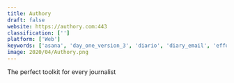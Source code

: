 ```yaml
---
title: Authory
draft: false 
website: https://authory.com:443
classification: ['']
platform: ['Web']
keywords: ['asana', 'day_one_version_3', 'diario', 'diary_email', 'effortless', 'ghost', 'grid_diary', 'hey_press', 'inbox_creature', 'jarme', 'journaly', 'lalalab', 'mini_diary', 'press_hunt', 'short', 'social_media_canvas', 'storyworth_holiday_gift', 'pressfarm']
image: 2020/04/Authory.png
---
```

The perfect toolkit for every journalist